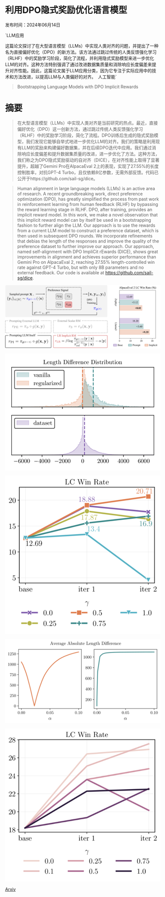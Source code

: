 # 利用DPO隐式奖励优化语言模型

发布时间：2024年06月14日

`LLM应用

这篇论文探讨了在大型语言模型（LLMs）中实现人类对齐的问题，并提出了一种名为直接偏好优化（DPO）的新方法。该方法通过跳过传统的人类反馈强化学习（RLHF）中的奖励学习阶段，简化了流程，并利用隐式奖励模型来进一步优化LLM的对齐。这种方法特别强调了通过改进数据集质量和消除响应长度偏差来提升对齐性能。因此，这篇论文属于LLM应用分类，因为它专注于实际应用中的技术和方法改进，以提高LLM与人类偏好的对齐。` `人工智能`

> Bootstrapping Language Models with DPO Implicit Rewards

# 摘要

> 在大型语言模型（LLMs）中实现人类对齐是当前研究的热点。最近，直接偏好优化（DPO）这一创新方法，通过跳过传统人类反馈强化学习（RLHF）中的奖励学习阶段，简化了流程。DPO训练后生成的隐式奖励模型，我们发现它能够自举式地进一步优化LLM的对齐。我们的策略是利用现有LLM的奖励来构建偏好数据集，并在后续DPO迭代中应用。我们通过消除响应长度偏差和提升数据集质量的改进，进一步优化了方法。这种方法，我们称之为DPO隐式奖励驱动的自对齐（DICE），在对齐性能上取得了显著提升，超越了Gemini Pro在AlpacaEval 2上的表现，实现了27.55%的长度控制胜率，对抗GPT-4 Turbo，且仅依赖8亿参数，无需外部反馈。代码已公开于https://github.com/sail-sg/dice。

> Human alignment in large language models (LLMs) is an active area of research. A recent groundbreaking work, direct preference optimization (DPO), has greatly simplified the process from past work in reinforcement learning from human feedback (RLHF) by bypassing the reward learning stage in RLHF. DPO, after training, provides an implicit reward model. In this work, we make a novel observation that this implicit reward model can by itself be used in a bootstrapping fashion to further align the LLM. Our approach is to use the rewards from a current LLM model to construct a preference dataset, which is then used in subsequent DPO rounds. We incorporate refinements that debias the length of the responses and improve the quality of the preference dataset to further improve our approach. Our approach, named self-alignment with DPO ImpliCit rEwards (DICE), shows great improvements in alignment and achieves superior performance than Gemini Pro on AlpacaEval 2, reaching 27.55% length-controlled win rate against GPT-4 Turbo, but with only 8B parameters and no external feedback. Our code is available at https://github.com/sail-sg/dice.

![利用DPO隐式奖励优化语言模型](../../../paper_images/2406.09760/x1.png)

![利用DPO隐式奖励优化语言模型](../../../paper_images/2406.09760/x2.png)

![利用DPO隐式奖励优化语言模型](../../../paper_images/2406.09760/x3.png)

![利用DPO隐式奖励优化语言模型](../../../paper_images/2406.09760/x4.png)

![利用DPO隐式奖励优化语言模型](../../../paper_images/2406.09760/x5.png)

[Arxiv](https://arxiv.org/abs/2406.09760)